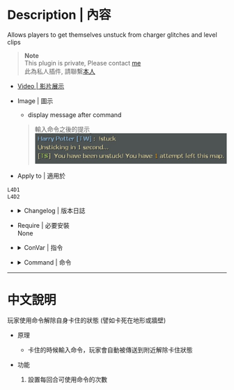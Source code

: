 # Description | 內容
Allows players to get themselves unstuck from charger glitches and level clips

> __Note__ <br/>
This plugin is private, Please contact [me](https://github.com/fbef0102/Game-Private_Plugin#私人插件列表-private-plugins-list)<br/>
此為私人插件, 請聯繫[本人](https://github.com/fbef0102/Game-Private_Plugin#私人插件列表-private-plugins-list)

* [Video | 影片展示](https://youtu.be/BQwz0jjFRzo)

* Image | 圖示
	* display message after command
	> 輸入命令之後的提示
	<br/>![l4d_unstuck_1](image/l4d_unstuck_1.jpg)

* Apply to | 適用於
```
L4D1
L4D2
```

* <details><summary>Changelog | 版本日誌</summary>

	```php
	//CUatTHEFINISH @ 2009
	//Harry @ 2022
	```
	* v1.4
		* Remake code
		* More Cvars
		* Support L4D1

	* v1.0.6
		* [By CUatTHEFINISH](https://forums.alliedmods.net/showthread.php?t=110041)
</details>

* Require | 必要安裝
<br/>None

* <details><summary>ConVar | 指令</summary>

	* cfg/sourcemod/l4d_unstick.cfg
	```php
	// If 1, Announces each round start that the !stuck command is available.
	l4d_unstick_announce "1"

	// Amount of times the client can use !stuck per round
	l4d_unstick_teleports "10"
	```
</details>

* <details><summary>Command | 命令</summary>

	* **Unstuck yourself**
		```php
		sm_stuck
		```
	* **Admin helps player unstick (Adm required: ADMFLAG_GENERIC)**
		```php
		sm_unstick <name>
		```
</details>

- - - -
# 中文說明
玩家使用命令解除自身卡住的狀態 (譬如卡死在地形或牆壁)

* 原理
	* 卡住的時候輸入命令，玩家會自動被傳送到附近解除卡住狀態

* 功能
	1. 設置每回合可使用命令的次數